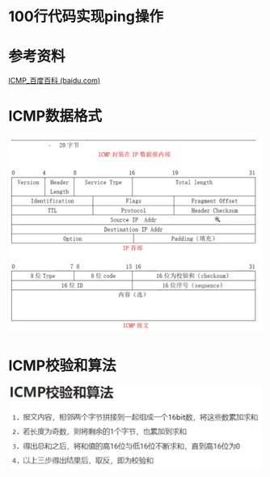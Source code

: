 # 100行代码实现ping操作

# 参考资料

[ICMP_百度百科 (baidu.com)](https://baike.baidu.com/item/ICMP/572452)

# ICMP数据格式

![ICMP包数据格式](img/ICMP包数据格式.png)

# ICMP校验和算法
![ICMP校验和算法](img/ICMP校验和算法.png)